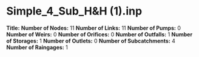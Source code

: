 # Simple_4_Sub_H&H (1).inp
**Title:** 
**Number of Nodes:** 11
**Number of Links:** 11
**Number of Pumps:** 0
**Number of Weirs:** 0
**Number of Orifices:** 0
**Number of Outfalls:** 1
**Number of Storages:** 1
**Number of Outlets:** 0
**Number of Subcatchments:** 4
**Number of Raingages:** 1
